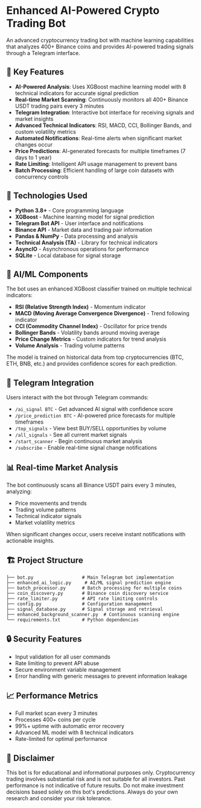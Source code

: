 
# Enhanced AI-Powered Crypto Trading Bot

An advanced cryptocurrency trading bot with machine learning capabilities that analyzes 400+ Binance coins and provides AI-powered trading signals through a Telegram interface.

## 🌟 Key Features

* **AI-Powered Analysis**: Uses XGBoost machine learning model with 8 technical indicators for accurate signal prediction
* **Real-time Market Scanning**: Continuously monitors all 400+ Binance USDT trading pairs every 3 minutes
* **Telegram Integration**: Interactive bot interface for receiving signals and market insights
* **Advanced Technical Indicators**: RSI, MACD, CCI, Bollinger Bands, and custom volatility metrics
* **Automated Notifications**: Real-time alerts when significant market changes occur
* **Price Predictions**: AI-generated forecasts for multiple timeframes (7 days to 1 year)
* **Rate Limiting**: Intelligent API usage management to prevent bans
* **Batch Processing**: Efficient handling of large coin datasets with concurrency controls

## 🚀 Technologies Used

* **Python 3.8+** - Core programming language
* **XGBoost** - Machine learning model for signal prediction
* **Telegram Bot API** - User interface and notifications
* **Binance API** - Market data and trading pair information
* **Pandas & NumPy** - Data processing and analysis
* **Technical Analysis (TA)** - Library for technical indicators
* **AsyncIO** - Asynchronous operations for performance
* **SQLite** - Local database for signal storage

## 🤖 AI/ML Components

The bot uses an enhanced XGBoost classifier trained on multiple technical indicators:

* **RSI (Relative Strength Index)** - Momentum indicator
* **MACD (Moving Average Convergence Divergence)** - Trend following indicator
* **CCI (Commodity Channel Index)** - Oscillator for price trends
* **Bollinger Bands** - Volatility bands around moving average
* **Price Change Metrics** - Custom indicators for trend analysis
* **Volume Analysis** - Trading volume patterns

The model is trained on historical data from top cryptocurrencies (BTC, ETH, BNB, etc.) and provides confidence scores for each prediction.

## 📱 Telegram Integration

Users interact with the bot through Telegram commands:

* `/ai_signal BTC` - Get advanced AI signal with confidence score
* `/price_prediction BTC` - AI-powered price forecasts for multiple timeframes
* `/top_signals` - View best BUY/SELL opportunities by volume
* `/all_signals` - See all current market signals
* `/start_scanner` - Begin continuous market analysis
* `/subscribe` - Enable real-time signal change notifications

## 📊 Real-time Market Analysis

The bot continuously scans all Binance USDT pairs every 3 minutes, analyzing:

* Price movements and trends
* Trading volume patterns
* Technical indicator signals
* Market volatility metrics

When significant changes occur, users receive instant notifications with actionable insights.


## 🏗️ Project Structure

```
├── bot.py                  # Main Telegram bot implementation
├── enhanced_ai_logic.py     # AI/ML signal prediction engine
├── batch_processor.py      # Batch processing for multiple coins
├── coin_discovery.py       # Binance coin discovery service
├── rate_limiter.py         # API rate limiting controls
├── config.py               # Configuration management
├── signal_database.py      # Signal storage and retrieval
├── enhanced_background_scanner.py  # Continuous scanning engine
└── requirements.txt        # Python dependencies
```

## 🔒 Security Features

* Input validation for all user commands
* Rate limiting to prevent API abuse
* Secure environment variable management
* Error handling with generic messages to prevent information leakage

## 📈 Performance Metrics

* Full market scan every 3 minutes
* Processes 400+ coins per cycle
* 99%+ uptime with automatic error recovery
* Advanced ML model with 8 technical indicators
* Rate-limited for optimal performance

## 📝 Disclaimer

This bot is for educational and informational purposes only. Cryptocurrency trading involves substantial risk and is not suitable for all investors. Past performance is not indicative of future results. Do not make investment decisions based solely on this bot's predictions. Always do your own research and consider your risk tolerance.
